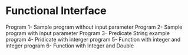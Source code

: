 # Functional Interface
Program 1- Sample program without input parameter
Program 2- Sample program with input parameter
Program 3- Predicate String example
program 4- Pridicate with interger
program 5- Function with integer and integer
program 6- Function with Integer and Double